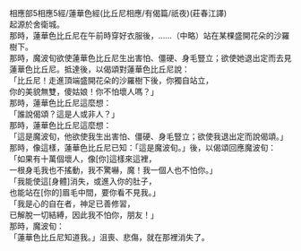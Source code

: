 相應部5相應5經/蓮華色經(比丘尼相應/有偈篇/祇夜)(莊春江譯)  
起源於舍衛城。  
那時，蓮華色比丘尼在午前時穿好衣服後，……（中略）站在某棵盛開花朵的沙羅樹下。  
那時，魔波旬欲使蓮華色比丘尼生出害怕、僵硬、身毛豎立；欲使她退出定而去見蓮華色比丘尼。抵達後，以偈頌對蓮華色比丘尼說：  
「比丘尼！走進頂端盛開花朵的沙羅樹下後，你獨自站立，  
你的美貌無雙，傻姑娘！你不怕壞人嗎？」  
那時，蓮華色比丘尼這麼想：  
「誰說偈頌？這是人或非人？」  
那時，蓮華色比丘尼這麼想：  
「這是魔波旬，他欲使我生出害怕、僵硬、身毛豎立；欲使我退出定而說偈頌。」  
那時，像這樣，蓮華色比丘尼已知：「這是魔波旬。」後，以偈頌回應魔波旬：  
「如果有十萬個壞人，像[你]這樣來這裡，  
一根身毛我也不搖動，我不驚嚇，魔！我一個人也不怕你。」  
「我能使這[身體]消失，或進入你的肚子，  
也能站在[你的]眉毛中間，要你看不見我。」  
「我是心的自在者，神足已善修習，  
已解脫一切結縛，因此我不怕你，朋友！」  
那時，魔波旬：  
「蓮華色比丘尼知道我。」沮喪、悲傷，就在那裡消失了。  
  
  
